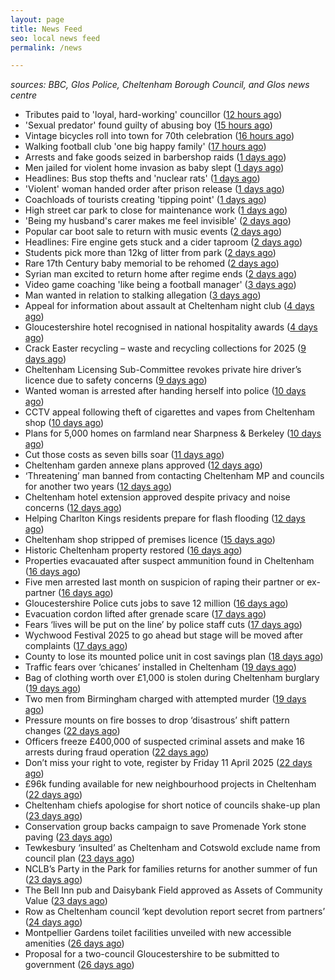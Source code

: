 ```yaml
---
layout: page
title: News Feed
seo: local news feed
permalink: /news

---
```


_sources: BBC, Glos Police, Cheltenham Borough Council, and Glos news centre_

<!-- news_marker starts -->
- Tributes paid to 'loyal, hard-working' councillor ([12 hours ago](https://www.bbc.com/news/articles/c17552qngqzo))
- 'Sexual predator' found guilty of abusing boy ([15 hours ago](https://www.bbc.com/news/articles/c0m9re8wkxko))
- Vintage bicycles roll into town for 70th celebration ([16 hours ago](https://www.bbc.com/news/articles/cq67yj24436o))
- Walking football club 'one big happy family' ([17 hours ago](https://www.bbc.com/news/articles/ce8447vrm21o))
- Arrests and fake goods seized in barbershop raids ([1 days ago](https://www.bbc.com/news/articles/c4gr2z749m0o))
- Men jailed for violent home invasion as baby slept ([1 days ago](https://www.bbc.com/news/articles/ckg17k99jl5o))
- Headlines: Bus stop thefts and 'nuclear rats' ([1 days ago](https://www.bbc.com/news/articles/c77n167z7lgo))
- 'Violent' woman handed order after prison release ([1 days ago](https://www.bbc.com/news/articles/ckg5rjln0y5o))
- Coachloads of tourists creating 'tipping point' ([1 days ago](https://www.bbc.com/news/articles/cn89w353840o))
- High street car park to close for maintenance work ([1 days ago](https://www.bbc.com/news/articles/c209wp43y4xo))
- 'Being my husband's carer makes me feel invisible' ([2 days ago](https://www.bbc.com/news/articles/czd3n22qz21o))
- Popular car boot sale to return with music events ([2 days ago](https://www.bbc.com/news/articles/c78jey62x80o))
- Headlines: Fire engine gets stuck and a cider taproom ([2 days ago](https://www.bbc.com/news/articles/cx2wwvx2ezno))
- Students pick more than 12kg of litter from park ([2 days ago](https://www.bbc.com/news/articles/crkx43mze2zo))
- Rare 17th Century baby memorial to be rehomed ([2 days ago](https://www.bbc.com/news/articles/crrzz7v1gk0o))
- Syrian man excited to return home after regime ends ([2 days ago](https://www.bbc.com/news/articles/cwyngj813dqo))
- Video game coaching 'like being a football manager' ([3 days ago](https://www.bbc.com/news/articles/cn5x2pkl93do))
- Man wanted in relation to stalking allegation ([3 days ago](https://gloucesternewscentre.co.uk/man-wanted-in-relation-to-stalking-allegation/))
- Appeal for information about assault at Cheltenham night club ([4 days ago](https://gloucesternewscentre.co.uk/appeal-for-information-about-assault-at-cheltenham-night-club/))
- Gloucestershire hotel recognised in national hospitality awards ([4 days ago](https://gloucesternewscentre.co.uk/gloucestershire-hotel-recognised-in-national-hospitality-awards/))
- Crack Easter recycling – waste and recycling collections for 2025 ([9 days ago](https://www.cheltenham.gov.uk/news/article/3002/crack_easter_recycling_%E2%80%93_waste_and_recycling_collections_for_2025))
- Cheltenham Licensing Sub-Committee revokes private hire driver’s licence due to safety concerns ([9 days ago](https://www.cheltenham.gov.uk/news/article/3001/cheltenham_licensing_sub-committee_revokes_private_hire_drivers_licence_due_to_safety_concerns))
- Wanted woman is arrested after handing herself into police ([10 days ago](https://gloucesternewscentre.co.uk/wanted-woman-is-arrested-after-handing-herself-into-police/))
- CCTV appeal following theft of cigarettes and vapes from Cheltenham shop ([10 days ago](https://gloucesternewscentre.co.uk/cctv-appeal-following-theft-of-cigarettes-and-vapes-from-cheltenham-shop/))
- Plans for 5,000 homes on farmland near Sharpness & Berkeley ([10 days ago](https://www.bbc.co.uk/sounds/play/p0l1v3k3))
- Cut those costs as seven bills soar ([11 days ago](https://www.bbc.co.uk/sounds/play/p0l1mstk))
- Cheltenham garden annexe plans approved ([12 days ago](https://gloucesternewscentre.co.uk/cheltenham-garden-annexe-plans-approved/))
- ‘Threatening’ man banned from contacting Cheltenham MP and councils for another two years ([12 days ago](https://gloucesternewscentre.co.uk/threatening-man-banned-from-contacting-cheltenham-mp-and-councils-for-another-two-years/))
- Cheltenham hotel extension approved despite privacy and noise concerns ([12 days ago](https://gloucesternewscentre.co.uk/cheltenham-hotel-extension-approved-despite-privacy-and-noise-concerns/))
- Helping Charlton Kings residents prepare for flash flooding ([12 days ago](https://www.cheltenham.gov.uk/news/article/3000/helping_charlton_kings_residents_prepare_for_flash_flooding))
- Cheltenham shop stripped of premises licence ([15 days ago](https://gloucesternewscentre.co.uk/cheltenham-shop-stripped-of-premises-licence/))
- Historic Cheltenham property restored ([16 days ago](https://gloucesternewscentre.co.uk/historic-cheltenham-property-restored/))
- Properties evacauated after suspect ammunition found in Cheltenham ([16 days ago](https://gloucesternewscentre.co.uk/propeties-evacauated-after-suspect-ammuintion-found-in-cheltenham/))
- Five men arrested last month on suspicion of raping their partner or ex-partner ([16 days ago](https://gloucesternewscentre.co.uk/five-men-arrested-last-month-on-suspicion-of-raping-their-partner-or-ex-partner/))
- Gloucestershire Police cuts jobs to save 12 million ([16 days ago](https://www.bbc.co.uk/sounds/play/p0l0mzhx))
- Evacuation cordon lifted after grenade scare ([17 days ago](https://gloucesternewscentre.co.uk/evacuation-cordon-lifted-after-grenade-scare/))
- Fears ‘lives will be put on the line’ by police staff cuts ([17 days ago](https://gloucesternewscentre.co.uk/fears-lives-will-be-put-on-the-line-by-police-staff-cuts/))
- Wychwood Festival 2025 to go ahead but stage will be moved after complaints ([17 days ago](https://gloucesternewscentre.co.uk/wychwood-festival-2025-to-go-ahead-but-stage-will-be-moved-after-complaints/))
- County to lose its mounted police unit in cost savings plan ([18 days ago](https://gloucesternewscentre.co.uk/county-to-lose-its-mounted-police-unit-in-cost-savings-plan/))
- Traffic fears over ‘chicanes’ installed in Cheltenham ([19 days ago](https://gloucesternewscentre.co.uk/traffic-fears-over-chicanes-installed-in-cheltenham/))
- Bag of clothing worth over £1,000 is stolen during Cheltenham burglary ([19 days ago](https://gloucesternewscentre.co.uk/bag-of-clothing-worth-over-1000-is-stolen-during-cheltenham-burglary/))
- Two men from Birmingham charged with attempted murder ([19 days ago](https://gloucesternewscentre.co.uk/two-men-from-birmingham-charged-with-attempted-murder/))
- Pressure mounts on fire bosses to drop ‘disastrous’ shift pattern changes ([22 days ago](https://gloucesternewscentre.co.uk/pressure-mounts-on-fire-bosses-to-drop-disastrous-shift-pattern-changes/))
- Officers freeze £400,000 of suspected criminal assets and make 16 arrests during fraud operation ([22 days ago](https://gloucesternewscentre.co.uk/officers-freeze-400000-of-suspected-criminal-assets-and-make-16-arrests-during-fraud-operation/))
- Don’t miss your right to vote, register by Friday 11 April 2025 ([22 days ago](https://www.cheltenham.gov.uk/news/article/2999/dont_miss_your_right_to_vote_register_by_friday_11_april_2025))
- £96k funding available for new neighbourhood projects in Cheltenham ([22 days ago](https://www.cheltenham.gov.uk/news/article/2998/96k_funding_available_for_new_neighbourhood_projects_in_cheltenham))
- Cheltenham chiefs apologise for short notice of councils shake-up plan ([23 days ago](https://gloucesternewscentre.co.uk/cheltenham-chiefs-apologise-for-short-notice-of-councils-shake-up-plan/))
- Conservation group backs campaign to save Promenade York stone paving ([23 days ago](https://gloucesternewscentre.co.uk/conservation-group-backs-campaign-to-save-promenade-york-stone-paving/))
- Tewkesbury ‘insulted’ as Cheltenham and Cotswold exclude name from council plan ([23 days ago](https://gloucesternewscentre.co.uk/tewkesbury-insulted-as-cheltenham-and-cotswold-exclude-name-from-council-plan/))
- NCLB’s Party in the Park for families returns for another summer of fun ([23 days ago](https://www.cheltenham.gov.uk/news/article/2997/nclbs_party_in_the_park_for_families_returns_for_another_summer_of_fun))
- The Bell Inn pub and Daisybank Field approved as Assets of Community Value ([23 days ago](https://www.cheltenham.gov.uk/news/article/2996/the_bell_inn_pub_and_daisybank_field_approved_as_assets_of_community_value))
- Row as Cheltenham council ‘kept devolution report secret from partners’ ([24 days ago](https://gloucesternewscentre.co.uk/row-as-cheltenham-council-kept-devolution-report-secret-from-partners/))
- Montpellier Gardens toilet facilities unveiled with new accessible amenities ([26 days ago](https://www.cheltenham.gov.uk/news/article/2995/montpellier_gardens_toilet_facilities_unveiled_with_new_accessible_amenities))
- Proposal for a two-council Gloucestershire to be submitted to government ([26 days ago](https://www.cheltenham.gov.uk/news/article/2994/proposal_for_a_two-council_gloucestershire_to_be_submitted_to_government))

<!-- news_marker ends -->
